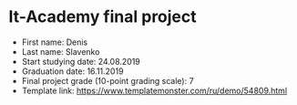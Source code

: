 # It-Academy final project

* First name: Denis
* Last name: Slavenko
* Start studying date: 24.08.2019
* Graduation date: 16.11.2019
* Final project grade (10-point grading scale): 7
* Template link: https://www.templatemonster.com/ru/demo/54809.html
